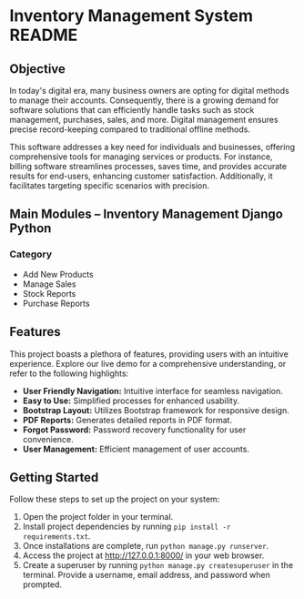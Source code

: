 # Inventory Management System README

## Objective

In today's digital era, many business owners are opting for digital methods to manage their accounts. Consequently, there is a growing demand for software solutions that can efficiently handle tasks such as stock management, purchases, sales, and more. Digital management ensures precise record-keeping compared to traditional offline methods.

This software addresses a key need for individuals and businesses, offering comprehensive tools for managing services or products. For instance, billing software streamlines processes, saves time, and provides accurate results for end-users, enhancing customer satisfaction. Additionally, it facilitates targeting specific scenarios with precision.

## Main Modules – Inventory Management Django Python

### Category
- Add New Products
- Manage Sales
- Stock Reports
- Purchase Reports

## Features

This project boasts a plethora of features, providing users with an intuitive experience. Explore our live demo for a comprehensive understanding, or refer to the following highlights:

- **User Friendly Navigation:** Intuitive interface for seamless navigation.
- **Easy to Use:** Simplified processes for enhanced usability.
- **Bootstrap Layout:** Utilizes Bootstrap framework for responsive design.
- **PDF Reports:** Generates detailed reports in PDF format.
- **Forgot Password:** Password recovery functionality for user convenience.
- **User Management:** Efficient management of user accounts.

## Getting Started

Follow these steps to set up the project on your system:

1. Open the project folder in your terminal.
2. Install project dependencies by running `pip install -r requirements.txt`.
3. Once installations are complete, run `python manage.py runserver`.
4. Access the project at http://127.0.0.1:8000/ in your web browser.
5. Create a superuser by running `python manage.py createsuperuser` in the terminal. Provide a username, email address, and password when prompted.
